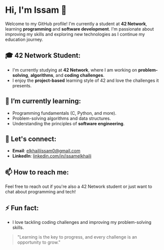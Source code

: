 # Hi, I'm Issam 👋

Welcome to my GitHub profile! I'm currently a student at **42 Network**, learning **programming** and **software development**. I'm passionate about improving my skills and exploring new technologies as I continue my education journey.

## 🎓 42 Network Student:
- I'm currently studying at **42 Network**, where I am working on **problem-solving**, **algorithms**, and **coding challenges**.
- I enjoy the **project-based** learning style of 42 and love the challenges it presents.

## 🌱 I’m currently learning:
- Programming fundamentals (C, Python, and more).
- Problem-solving algorithms and data structures.
- Understanding the principles of **software engineering**.

## 💬 Let's connect:
- **Email**: [elkhailiissam0@gmail.com](mailto:elkhailiissam0@gmail.com)
- **LinkedIn**: [linkedin.com/in/issamelkhaili](https://linkedin.com/in/issamelkhaili)

## 📫 How to reach me:
Feel free to reach out if you're also a 42 Network student or just want to chat about programming and tech!

## ⚡ Fun fact:
- I love tackling coding challenges and improving my problem-solving skills.

> "Learning is the key to progress, and every challenge is an opportunity to grow."
